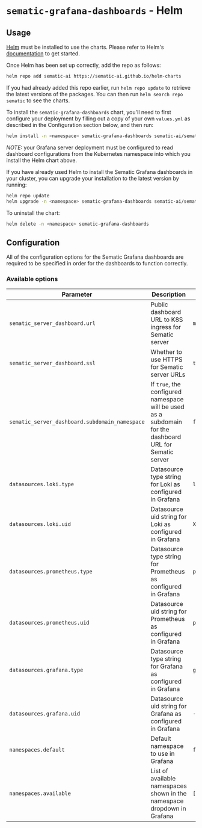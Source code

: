 # `sematic-grafana-dashboards` - Helm

## Usage

[Helm](https://helm.sh) must be installed to use the charts.  Please refer to
Helm's [documentation](https://helm.sh/docs) to get started.

Once Helm has been set up correctly, add the repo as follows:

```bash
helm repo add sematic-ai https://sematic-ai.github.io/helm-charts
```

If you had already added this repo earlier, run `helm repo update` to retrieve
the latest versions of the packages.  You can then run `helm search repo
sematic` to see the charts.

To install the `sematic-grafana-dashboards` chart, you'll need to first configure your
deployment by filling out a copy of your own `values.yml` as described in the
Configuration section below, and then run:

```bash
helm install -n <namespace> sematic-grafana-dashboards sematic-ai/sematic-grafana-dashboards -f /path/to/values.yml
```

*NOTE:* your Grafana server deployment must be configured to read dashboard
configurations from the Kubernetes namespace into which you install the Helm
chart above.

If you have already used Helm to install the Sematic Grafana dashboards in your
cluster, you can upgrade your installation to the latest version by running:

```bash
helm repo update
helm upgrade -n <namespace> sematic-grafana-dashboards sematic-ai/sematic-grafana-dashboards -f /path/to/values.yml
```

To uninstall the chart:

```bash
helm delete -n <namespace> sematic-grafana-dashboards
```

## Configuration

All of the configuration options for the Sematic Grafana dashboards are
required to be specified in order for the dashboards to function correctly.


### Available options

| Parameter                                                 | Description                                                           | Default                                 |
|-----------------------------------------------------------|-----------------------------------------------------------------------|-----------------------------------------|
| `sematic_server_dashboard.url`                            | Public dashboard URL to K8S ingress for Sematic server                | `my.sematic`                            |
| `sematic_server_dashboard.ssl`                            | Whether to use HTTPS for Sematic server URLs                          | `true`                                  |
| `sematic_server_dashboard.subdomain_namespace`            | If `true`, the configured namespace will be used as a subdomain for the dashboard URL for Sematic server | `false`                                  |
| `datasources.loki.type`                                   | Datasource type string for Loki as configured in Grafana              | `loki`                                  |
| `datasources.loki.uid`                                    | Datasource uid string for Loki as configured in Grafana               | `XXXXAAAABBBBCCCCC`                     |
| `datasources.prometheus.type`                             | Datasource type string for Prometheus as configured in Grafana        | `prometheus`                            |
| `datasources.prometheus.uid`                              | Datasource uid string for Prometheus as configured in Grafana         | `prometheus`                            |
| `datasources.grafana.type`                                | Datasource type string for Grafana as configured in Grafana           | `grafana`                               |
| `datasources.grafana.uid`                                 | Datasource uid string for Grafana as configured in Grafana            | `-- Grafana --`                         |
| `namespaces.default`                                      | Default namespace to use in Grafana                                   | `foo`                                   |
| `namespaces.available`                                    | List of available namespaces shown in the namespace dropdown in Grafana | `[ "bar", "baz" ]`                    |
